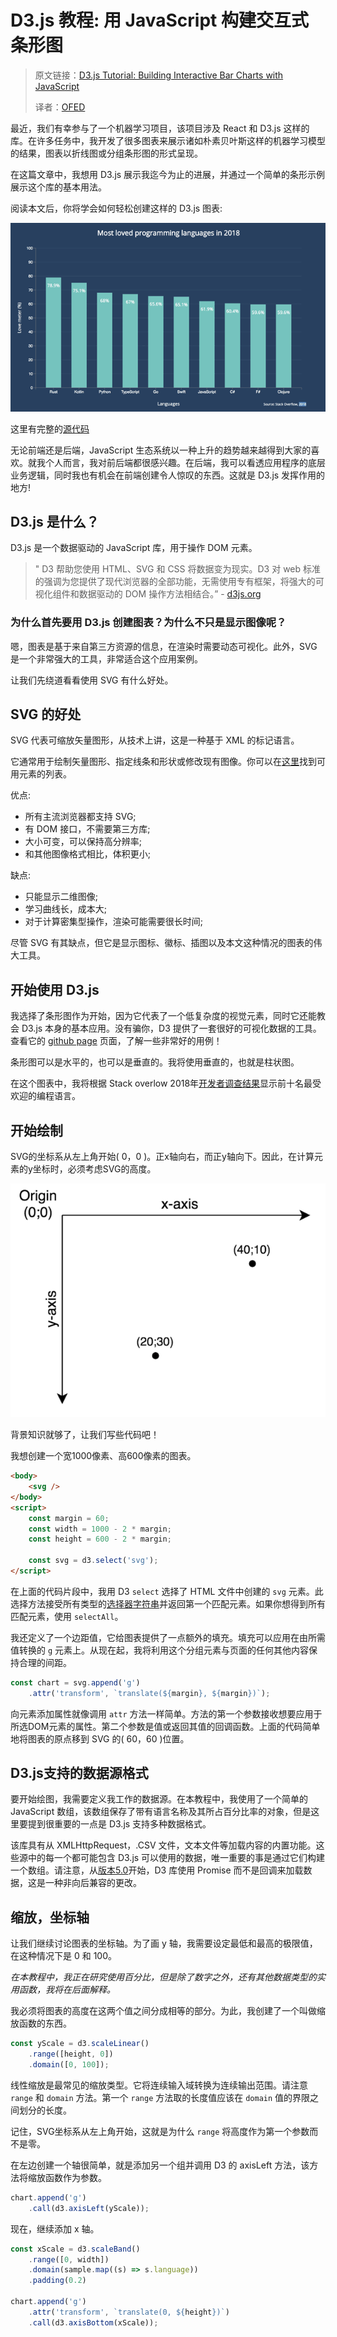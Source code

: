 
# D3.js 教程: 用 JavaScript 构建交互式条形图

> 原文链接：[D3.js Tutorial: Building Interactive Bar Charts with JavaScript](https://blog.risingstack.com/d3-js-tutorial-bar-charts-with-javascript/)
>
> 译者：[OFED](https://github.com/OFED/translation/issues/6)

最近，我们有幸参与了一个机器学习项目，该项目涉及 React 和 D3.js 这样的库。在许多任务中，我开发了很多图表来展示诸如朴素贝叶斯这样的机器学习模型的结果，图表以折线图或分组条形图的形式呈现。

在这篇文章中，我想用 D3.js 展示我迄今为止的进展，并通过一个简单的条形示例展示这个库的基本用法。

阅读本文后，你将学会如何轻松创建这样的 D3.js 图表:

![bar chart](https://raw.githubusercontent.com/OFED/translation/master/d3-js-tutorial-bar-charts-with-javascript/img/d3-js-tutorial-bar-chart-made-with-javascript-small.gif)

这里有完整的[源代码](https://codepen.io/kingrychan/pen/MqebJZ?editors=0010)

无论前端还是后端，JavaScript 生态系统以一种上升的趋势越来越得到大家的喜欢。就我个人而言，我对前后端都很感兴趣。在后端，我可以看透应用程序的底层业务逻辑，同时我也有机会在前端创建令人惊叹的东西。这就是 D3.js 发挥作用的地方!

## D3.js 是什么？

D3.js 是一个数据驱动的 JavaScript 库，用于操作 DOM 元素。

> " D3 帮助您使用 HTML、SVG 和 CSS 将数据变为现实。D3 对 web 标准的强调为您提供了现代浏览器的全部功能，无需使用专有框架，将强大的可视化组件和数据驱动的 DOM 操作方法相结合。” - [d3js.org](https://d3js.org/)

### 为什么首先要用 D3.js 创建图表？为什么不只是显示图像呢？

嗯，图表是基于来自第三方资源的信息，在渲染时需要动态可视化。此外，SVG 是一个非常强大的工具，非常适合这个应用案例。

让我们先绕道看看使用 SVG 有什么好处。

## SVG 的好处

SVG 代表可缩放矢量图形，从技术上讲，这是一种基于 XML 的标记语言。

它通常用于绘制矢量图形、指定线条和形状或修改现有图像。你可以在[这里](https://developer.mozilla.org/en-US/docs/Web/SVG/Element)找到可用元素的列表。

优点:

+ 所有主流浏览器都支持 SVG;
+ 有 DOM 接口，不需要第三方库;
+ 大小可变，可以保持高分辨率;
+ 和其他图像格式相比，体积更小;

缺点:

+ 只能显示二维图像;
+ 学习曲线长，成本大;
+ 对于计算密集型操作，渲染可能需要很长时间;

尽管 SVG 有其缺点，但它是显示图标、徽标、插图以及本文这种情况的图表的伟大工具。

## 开始使用 D3.js

我选择了条形图作为开始，因为它代表了一个低复杂度的视觉元素，同时它还能教会 D3.js 本身的基本应用。没有骗你，D3 提供了一套很好的可视化数据的工具。查看它的 [github page](https://github.com/d3/d3/wiki/Gallery) 页面，了解一些非常好的用例！

条形图可以是水平的，也可以是垂直的。我将使用垂直的，也就是柱状图。

在这个图表中，我将根据 Stack overlow 2018年[开发者调查结果](https://insights.stackoverflow.com/survey/2018/#technology-most-loved-dreaded-and-wanted-languages)显示前十名最受欢迎的编程语言。

## 开始绘制

SVG的坐标系从左上角开始( 0，0 )。正x轴向右，而正y轴向下。因此，在计算元素的y坐标时，必须考虑SVG的高度。

![axis](https://raw.githubusercontent.com/OFED/translation/master/d3-js-tutorial-bar-charts-with-javascript/img/d3-js-bar-chart-tutorial-javascript-coordinate.png)

背景知识就够了，让我们写些代码吧！

我想创建一个宽1000像素、高600像素的图表。

```html
<body>
    <svg />
</body>
<script>
    const margin = 60;
    const width = 1000 - 2 * margin;
    const height = 600 - 2 * margin;

    const svg = d3.select('svg');
</script>
```

在上面的代码片段中，我用 D3 `select` 选择了 HTML 文件中创建的 `svg` 元素。此选择方法接受所有类型的[选择器字符串](https://www.w3.org/TR/selectors-api/)并返回第一个匹配元素。如果你想得到所有匹配元素，使用 `selectAll`。

我还定义了一个边距值，它给图表提供了一点额外的填充。填充可以应用在由所需值转换的 `g` 元素上。从现在起，我将利用这个分组元素与页面的任何其他内容保持合理的间距。

```js
const chart = svg.append('g')
    .attr('transform', `translate(${margin}, ${margin})`);
```

向元素添加属性就像调用 `attr` 方法一样简单。方法的第一个参数接收想要应用于所选DOM元素的属性。第二个参数是值或返回其值的回调函数。上面的代码简单地将图表的原点移到 SVG 的( 60，60 )位置。

## D3.js支持的数据源格式

要开始绘图，我需要定义我工作的数据源。在本教程中，我使用了一个简单的 JavaScript 数组，该数组保存了带有语言名称及其所占百分比率的对象，但是这里要提到很重要的一点是 D3.js 支持多种数据格式。

该库具有从 XMLHttpRequest，.CSV 文件，文本文件等加载内容的内置功能。这些源中的每一个都可能包含 D3.js 可以使用的数据，唯一重要的事是通过它们构建一个数组。请注意，从[版本5.0](https://github.com/d3/d3/blob/master/CHANGES.md)开始，D3 库使用 Promise 而不是回调来加载数据，这是一种非向后兼容的更改。

## 缩放，坐标轴

让我们继续讨论图表的坐标轴。为了画 y 轴，我需要设定最低和最高的极限值，在这种情况下是 0 和 100。

*在本教程中，我正在研究使用百分比，但是除了数字之外，还有其他数据类型的实用函数，我将在后面解释。*

我必须将图表的高度在这两个值之间分成相等的部分。为此，我创建了一个叫做缩放函数的东西。

```js
const yScale = d3.scaleLinear()
    .range([height, 0])
    .domain([0, 100]);
```

线性缩放是最常见的缩放类型。它将连续输入域转换为连续输出范围。请注意 `range` 和 `domain` 方法。第一个 `range` 方法取的长度值应该在 `domain` 值的界限之间划分的长度。

记住，SVG坐标系从左上角开始，这就是为什么 `range` 将高度作为第一个参数而不是零。

在左边创建一个轴很简单，就是添加另一个组并调用 D3 的 axisLeft 方法，该方法将缩放函数作为参数。

```js
chart.append('g')
    .call(d3.axisLeft(yScale));
```

现在，继续添加 x 轴。

```js
const xScale = d3.scaleBand()
    .range([0, width])
    .domain(sample.map((s) => s.language))
    .padding(0.2)

chart.append('g')
    .attr('transform', `translate(0, ${height})`)
    .call(d3.axisBottom(xScale));
```

![]()